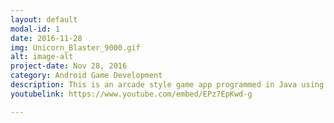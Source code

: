 ```yaml
---
layout: default
modal-id: 1
date: 2016-11-28
img: Unicorn_Blaster_9000.gif
alt: image-alt
project-date: Nov 28, 2016
category: Android Game Development
description: This is an arcade style game app programmed in Java using the libGDX library.  Incorporates ranking and achievements in Google games and in game purchasing.  Check out <a href="https://play.google.com/store/apps/details?id=com.blueturfstudios.game.unicornBlaster9000" target="_blank" style="color:red">Unicorn Blaster 9000</a> in Google Play Store!
youtubelink: https://www.youtube.com/embed/EPz7EpKwd-g

---
```

